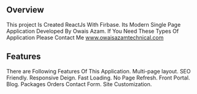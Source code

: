 ## Overview
This project Is Created ReactJs With Firbase. Its Modern Single Page Application Developed By Owais Azam.
If You Need These Types Of Application Please Contact Me www.owaisazamtechnical.com

## Features
There are Following  Features Of This Application.
Multi-page layout.
SEO Friendly.
Responsive Deign.
Fast Loading.
No Page Refresh.
Front Portal.
Blog.
Packages
Orders
Contact Form.
Site Customization.